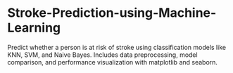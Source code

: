 # Stroke-Prediction-using-Machine-Learning
Predict whether a person is at risk of stroke using classification models like KNN, SVM, and Naive Bayes. Includes data preprocessing, model comparison, and performance visualization with matplotlib and seaborn.

